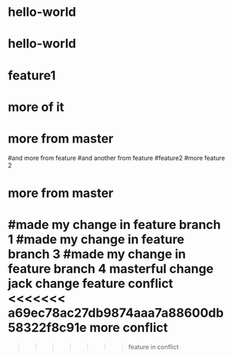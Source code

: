 # hello-world
# hello-world
# feature1
# more of it
# more from master
#and more from feature
#and another from feature
#feature2
#more feature 2
# more from master
#made my change in feature branch 1
#made my change in feature branch 3
#made my change in feature branch 4
masterful change
jack change
feature conflict
<<<<<<< a69ec78ac27db9874aaa7a88600db58322f8c91e
more conflict
=======
>>>>>>> feature in conflict
